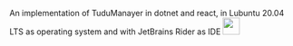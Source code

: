 An implementation of TuduManayer in dotnet and react, in Lubuntu 20.04 LTS as operating system and with JetBrains Rider as IDE  <img src="jetbrains.rider.logo.svg" width="30px" height="30px">
